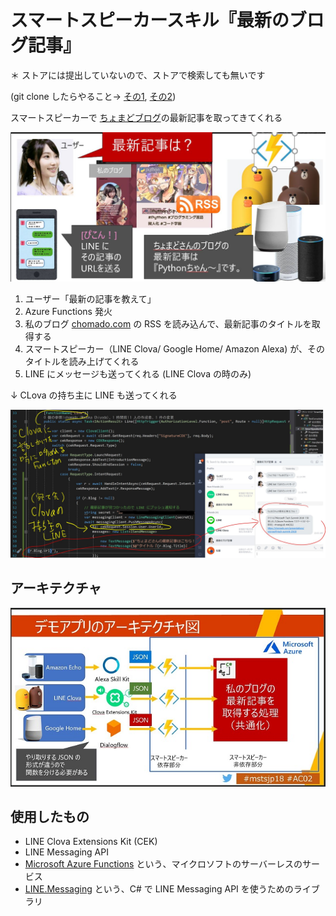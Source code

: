 # スマートスピーカースキル『最新のブログ記事』

＊ ストアには提出していないので、ストアで検索しても無いです

(git clone したらやること→ [その1](https://twitter.com/chomado/status/1066737480672542720), [その2](https://twitter.com/chomado/status/1066738977871343616))

スマートスピーカーで [ちょまどブログ](https://chomado.com/author/chomado/)の最新記事を取ってきてくれる

![スマートスピーカースキル開発](image/howItWorks/03.JPG)

1. ユーザー「最新の記事を教えて」
1. Azure Functions 発火
1. 私のブログ [chomado.com](https://chomado.com/author/chomado/) の RSS を読み込んで、最新記事のタイトルを取得する
1. スマートスピーカー（LINE Clova/ Google Home/ Amazon Alexa) が、そのタイトルを読み上げてくれる
1. LINE にメッセージも送ってくれる (LINE Clova の時のみ)

↓ CLova の持ち主に LINE も送ってくれる 

![LINE Clova スキル開発 と push 通知](image/pushLine.jpg)


## アーキテクチャ

![スマートスピーカースキル開発](image/demo01.jpg)

## 使用したもの

* LINE Clova Extensions Kit (CEK)
* LINE Messaging API
* [Microsoft Azure Functions](https://docs.microsoft.com/ja-jp/azure/azure-functions/) という、マイクロソフトのサーバーレスのサービス
* [LINE.Messaging](https://github.com/pierre3/LineMessagingApi) という、C# で LINE Messaging API を使うためのライブラリ
